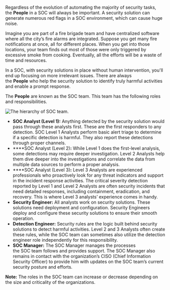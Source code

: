 Regardless of the evolution of automating the majority of security tasks, the **People** in a SOC will always be important. A security solution can generate numerous red flags in a SOC environment, which can cause huge noise.

Imagine you are part of a fire brigade team and have centralized software where all the city’s fire alarms are integrated. Suppose you get many fire notifications at once, all for different places. When you get into those locations, your team finds out most of those were only triggered by excessive smoke from cooking. Eventually, all the efforts will be a waste of time and resources.

In a SOC, with security solutions in place without human intervention, you'll end up focusing on more irrelevant issues. There are always the **People** who help the security solution to identify truly harmful activities and enable a prompt response.

The **People** are known as the SOC team. This team has the following roles and responsibilities.

![The hierarchy of SOC team.](https://tryhackme-images.s3.amazonaws.com/user-uploads/6645aa8c024f7893371eb7ac/room-content/6645aa8c024f7893371eb7ac-1718872774537)  

- **SOC Analyst (Level 1):** Anything detected by the security solution would pass through these analysts first. These are the first responders to any detection. SOC Level 1 Analysts perform basic alert triage to determine if a specific detection is harmful. They also report these detections through proper channels.
- ****SOC Analyst (Level 2)**:** While Level 1 does the first-level analysis, some detections may require deeper investigation. Level 2 Analysts help them dive deeper into the investigations and correlate the data from multiple data sources to perform a proper analysis.
- ****SOC Analyst (Level 3)**:** Level 3 Analysts are experienced professionals who proactively look for any threat indicators and support in the incident response activities. The critical severity detection reported by Level 1 and Level 2 Analysts are often security incidents that need detailed responses, including containment, eradication, and recovery. This is where Level 3 analysts’ experience comes in handy.
- **Security Engineer:** All analysts work on security solutions. These solutions need deployment and configuration. Security Engineers deploy and configure these security solutions to ensure their smooth operation.
- **Detection Engineer:** Security rules are the logic built behind security solutions to detect harmful activities. Level 2 and 3 Analysts often create these rules, while the SOC team can sometimes also utilize the detection engineer role independently for this responsibility.
- **SOC Manager:** The SOC Manager manages the processes the SOC team follows and provides support. The SOC Manager also remains in contact with the organization’s CISO (Chief Information Security Officer) to provide him with updates on the SOC team’s current security posture and efforts.

**Note:** The roles in the SOC team can increase or decrease depending on the size and criticality of the organizations.